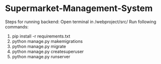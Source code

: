 # Supermarket-Management-System

Steps for running backend:
Open terminal in /webproject/src/
Run following commands:
1. pip install -r requirements.txt
2. python manage.py makemigrations
3. python manage.py migrate
4. python manage.py createsuperuser
5. python manage.py runserver
